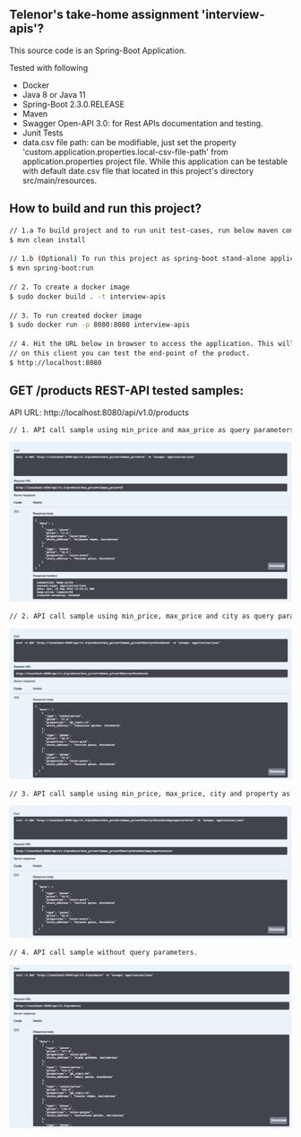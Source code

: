 ## Telenor's take-home assignment 'interview-apis'?
This source code is an Spring-Boot Application.
 
Tested with following
* Docker
* Java 8 or Java 11
* Spring-Boot 2.3.0.RELEASE
* Maven
* Swagger Open-API 3.0: for Rest APIs documentation and testing.
* Junit Tests
* data.csv file path: can be modifiable, just set the property 'custom.application.properties.local-csv-file-path' from application.properties project file. While this application can be testable with default date.csv file that located in this project's directory src/main/resources. 

## How to build and run this project?
```bash
// 1.a To build project and to run unit test-cases, run below maven command.
$ mvn clean install 

// 1.b (Optional) To run this project as spring-boot stand-alone application, using below command.
$ mvn spring-boot:run 

// 2. To create a docker image
$ sudo docker build . -t interview-apis

// 3. To run created docker image 
$ sudo docker run -p 8080:8080 interview-apis

// 4. Hit the URL below in browser to access the application. This will open the swagger document, 
// on this client you can test the end-point of the product.
$ http://localhost:8080
```


## GET /products REST-API tested samples:

API URL: http://localhost:8080/api/v1.0/products

```bash
// 1. API call sample using min_price and max_price as query parameters.
```
![alt text](api-test-sample1.png)

```bash
// 2. API call sample using min_price, max_price and city as query parameters.
```
![alt text](api-test-sample2.png)

```bash
// 3. API call sample using min_price, max_price, city and property as query parameters.
```
![alt text](api-test-sample3.png)

```bash
// 4. API call sample without query parameters.
```
![alt text](api-test-sample4.png)